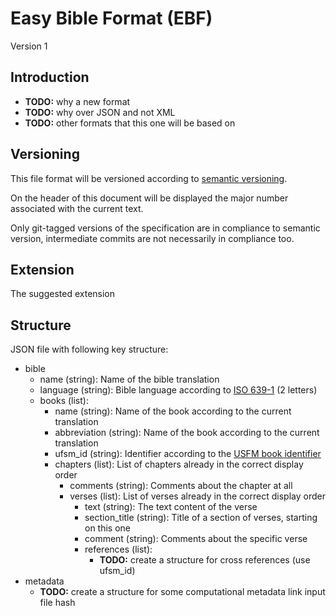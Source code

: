 # Easy Bible Format (EBF)
Version 1

## Introduction
- **TODO:** why a new format
- **TODO:** why over JSON and not XML
- **TODO:** other formats that this one will be based on

## Versioning
This file format will be versioned according to [semantic versioning](https://semver.org/).

On the header of this document will be displayed the major number associated with the current text.

Only git-tagged versions of the specification are in compliance to semantic version, intermediate commits are not necessarily in compliance too.

## Extension
The suggested extension 

## Structure
JSON file with following key structure:

- bible
    - name (string): Name of the bible translation
    - language (string): Bible language according to [ISO 639-1](https://en.wikipedia.org/wiki/List_of_ISO_639_language_codes) (2 letters)
    - books (list): 
        - name (string): Name of the book according to the current translation
        - abbreviation (string): Name of the book according to the current translation
        - ufsm_id (string): Identifier according to the [USFM book identifier](https://ubsicap.github.io/usfm/v3.0.2/identification/books.html)
        - chapters (list): List of chapters already in the correct display order
            - comments (string): Comments about the chapter at all
            - verses (list): List of verses already in the correct display order
                - text (string): The text content of the verse
                - section_title (string): Title of a section of verses, starting on this one
                - comment (string): Comments about the specific verse
                - references (list):
                    - **TODO:** create a structure for cross references (use ufsm_id)
- metadata
    - **TODO:** create a structure for some computational metadata link input file hash
